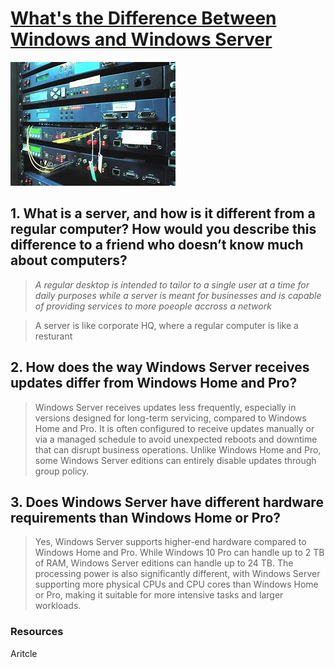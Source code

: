 # [What's the Difference Between Windows and Windows Server](https://www.howtogeek.com/404763/whats-the-difference-between-windows-and-windows-server/)
![Alt text](image-8.png)
## 1. What is a server, and how is it different from a regular computer? How would you describe this difference to a friend who doesn’t know much about computers?
>*A regular desktop is intended to tailor to a single user at a time for daily purposes while a server is meant for businesses and is capable of providing services to more poeople accross a network*

>A server is like corporate HQ, where a regular computer is like a resturant 
## 2. How does the way Windows Server receives updates differ from Windows Home and Pro?
>Windows Server receives updates less frequently, especially in versions designed for long-term servicing, compared to Windows Home and Pro. It is often configured to receive updates manually or via a managed schedule to avoid unexpected reboots and downtime that can disrupt business operations. Unlike Windows Home and Pro, some Windows Server editions can entirely disable updates through group policy.
## 3. Does Windows Server have different hardware requirements than Windows Home or Pro?
>Yes, Windows Server supports higher-end hardware compared to Windows Home and Pro. While Windows 10 Pro can handle up to 2 TB of RAM, Windows Server editions can handle up to 24 TB. The processing power is also significantly different, with Windows Server supporting more physical CPUs and CPU cores than Windows Home or Pro, making it suitable for more intensive tasks and larger workloads.

### Resources
Aritcle 